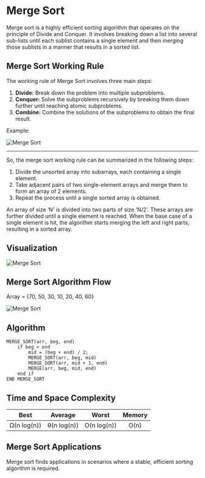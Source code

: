
# Merge Sort

Merge sort is a highly efficient sorting algorithm that operates on the principle of Divide and Conquer. It involves breaking down a list into several sub-lists until each sublist contains a single element and then merging those sublists in a manner that results in a sorted list.

## Merge Sort Working Rule

The working rule of Merge Sort involves three main steps:

1. **Divide:** Break down the problem into multiple subproblems.
2. **Conquer:** Solve the subproblems recursively by breaking them down further until reaching atomic subproblems.
3. **Combine:** Combine the solutions of the subproblems to obtain the final result.

Example:

![Merge Sort](https://static.studytonight.com/data-structures/images/divide-conquer.png)

---

So, the merge sort working rule can be summarized in the following steps:

1. Divide the unsorted array into subarrays, each containing a single element.
2. Take adjacent pairs of two single-element arrays and merge them to form an array of 2 elements.
3. Repeat the process until a single sorted array is obtained.

An array of size ‘N’ is divided into two parts of size ‘N/2’. These arrays are further divided until a single element is reached. When the base case of a single element is hit, the algorithm starts merging the left and right parts, resulting in a sorted array.

## Visualization

![Merge Sort](https://upload.wikimedia.org/wikipedia/commons/c/cc/Merge-sort-example-300px.gif)

## Merge Sort Algorithm Flow

Array = {70, 50, 30, 10, 20, 40, 60}

![Merge Sort](https://journaldev.nyc3.cdn.digitaloceanspaces.com/2019/07/MergeSort.png)

## Algorithm

```text
MERGE_SORT(arr, beg, end)  
    if beg < end  
        mid = (beg + end) / 2;  
        MERGE_SORT(arr, beg, mid)  
        MERGE_SORT(arr, mid + 1, end)  
        MERGE(arr, beg, mid, end)  
    end if  
END MERGE_SORT
```

## Time and Space Complexity

|    Best   |    Average    |    Worst   |  Memory   |
| :-------: | :-----------: | :--------: | :-------: |
| Ω(n log(n)) | θ(n log(n)) | O(n log(n)) | O(n) |

## Merge Sort Applications

Merge sort finds applications in scenarios where a stable, efficient sorting algorithm is required.
